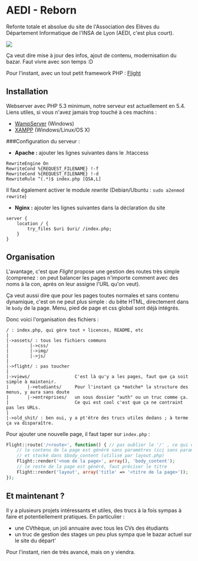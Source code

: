 # AEDI - Reborn

Refonte totale et absolue du site de l'Association des Elèves du Département Informatique de l'INSA de Lyon (AEDI, c'est plus court).

<img src="http://puu.sh/jLRPw/6ff9e5b003.jpg">

Ça veut dire mise à jour des infos, ajout de contenu, modernisation du bazar. Faut vivre avec son temps :D

Pour l'instant, avec un tout petit framework PHP : [Flight](http://flightphp.com/learn)

## Installation

Webserver avec PHP 5.3 minimum, notre serveur est actuellement en 5.4.  
Liens utiles, si vous n'avez jamais trop touché à ces machins : 
 - [WampServer](http://www.wampserver.com/) (Windows)
 - [XAMPP](https://www.apachefriends.org/index.html) (Windows/Linux/OS X)


###Configuration du serveur :

 - **Apache :** ajouter les lignes suivantes dans le .htaccess
```
RewriteEngine On
RewriteCond %{REQUEST_FILENAME} !-f
RewriteCond %{REQUEST_FILENAME} !-d
RewriteRule ^(.*)$ index.php [QSA,L]
```
Il faut également activer le module *rewrite* (Debian/Ubuntu : `sudo a2enmod rewrite`)

 - **Nginx :** ajouter les lignes suivantes dans la déclaration du site
```
server {
    location / {
        try_files $uri $uri/ /index.php;
    }
}
```

## Organisation

L'avantage, c'est que *Flight* propose une gestion des routes très simple (comprenez : on peut balancer les pages n'importe comment avec des noms à la con, après on leur assigne l'URL qu'on veut). 

Ça veut aussi dire que pour les pages toutes normales et sans contenu dynamique, c'est on ne peut plus simple : du bête HTML, directement dans le `body` de la page. Menu, pied de page et css global sont déjà intégrés.

Donc voici l'organisation des fichiers :
```
/ : index.php, qui gère tout + licences, README, etc
|
|->assets/ : tous les fichiers communs
|        |->css/
|        |->img/
|        |->js/
|
|->flight/ : pas toucher
|
|->views/                 C'est là qu'y a les pages, faut que ça soit simple à maintenir. 
|       |->etudiants/     Pour l'instant ça *matche* la structure des menus, y aura sans doute
|       |->entreprises/   un sous dossier "auth" ou un truc comme ça. 
|                         Ce qui est cool c'est que ça ne contraint pas les URLs.
|
|->old_shit/ : ben oui, y a pt'être des trucs utiles dedans ; à terme ça va disparaître.
```
Pour ajouter une nouvelle page, il faut taper sur `index.php` :
```php
Flight::route('/<route>', function() { // pas oublier le '/' , ce qui donne : aedi.insa-lyon.fr/<route>
	// le contenu de la page est généré sans paramètres (ici sans paramètres), 
	// et stocké dans $body_content (utilisé par layout.php)
	Flight::render('<nom de la page>', array(), 'body_content');
	// le reste de la page est généré, faut préciser le titre
	Flight::render('layout', array('title' => '<titre de la page>'));
});
```

## Et maintenant ?

Il y a plusieurs projets intéressants et utiles, des trucs à la fois sympas à faire et potentiellement pratiques. En particulier :
 - une CVthèque, un joli annuaire avec tous les CVs des étudiants
 - un truc de gestion des stages un peu plus sympa que le bazar actuel sur le site du départ'

Pour l'instant, rien de très avancé, mais on y viendra.
